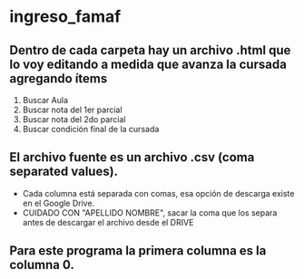 # ingreso_famaf
## Dentro de cada carpeta hay un archivo .html que lo voy editando a medida que avanza la cursada agregando ítems

1. Buscar Aula
2. Buscar nota del 1er parcial
3. Buscar nota del 2do parcial
4. Buscar condición final de la cursada

## El archivo fuente es un archivo .csv (coma separated values). 
- Cada columna está separada con comas, esa opción de descarga existe en el Google Drive.
- CUIDADO CON "APELLIDO NOMBRE", sacar la coma que los separa antes de descargar el archivo desde el DRIVE

## Para este programa la primera columna es la columna 0.

